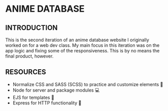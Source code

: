 # ANIME DATABASE

## INTRODUCTION

This is the second iteration of an anime database website I originally worked on for a web dev class. My main focus in this iteration was on the app logic
and fixing some of the responsiveness. This is by no means the final product, however.

## RESOURCES

- Normalize CSS and SASS (SCSS) to practice and customize elements :art:
- Node for server and package modules :computer:
- EJS for templates :notebook:
- Express for HTTP functionality :traffic_light:
